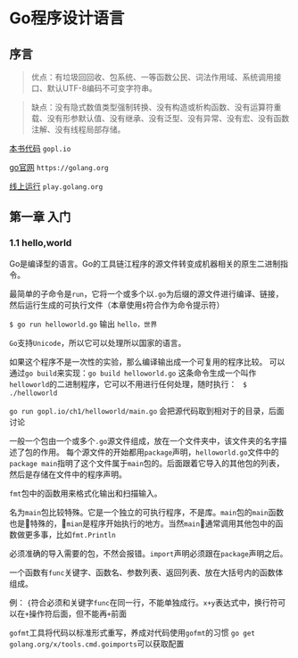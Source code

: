 # Go程序设计语言

## 序言
> 优点：有垃圾回回收、包系统、一等函数公民、词法作用域、系统调用接口、默认UTF-8编码不可变字符串。

> 缺点：没有隐式数值类型强制转换、没有构造或析构函数、没有运算符重载、没有形参默认值、没有继承、没有泛型、没有异常、没有宏、没有函数注解、没有线程局部存储。

[本书代码](https://www.gopl.io/) `gopl.io`

[go官网](https://golang.org)  `https://golang.org`

[线上运行](https://play.golang.org/) `play.golang.org`

## 第一章 入门


### 1.1 hello,world
Go是编译型的语言。Go的工具链江程序的源文件转变成机器相关的原生二进制指令。

最简单的子命令是`run`，它将一个或多个以`.go`为后缀的源文件进行编译、链接，然后运行生成的可执行文件（本章使用`$`符合作为命令提示符）

` $ go run helloworld.go ` 输出 `hello，世界`

`Go`支持`Unicode`，所以它可以处理所以国家的语言。

如果这个程序不是一次性的实验，那么编译输出成一个可复用的程序比较。
可以通过`go build`来实现：` go build helloworld.go `
这条命令生成一个叫作`helloworld`的二进制程序，它可以不用进行任何处理，随时执行： ` $ ./helloworld`

` go run gopl.io/ch1/helloworld/main.go ` 会把源代码取到相对于的目录，后面讨论

一般一个包由一个或多个`.go`源文件组成，放在一个文件夹中，该文件夹的名字描述了包的作用。
每个源文件的开始都用`package`声明，`helloworld.go`文件中的`package main`指明了这个文件属于`main`包的。后面跟着它导入的其他包的列表，然后是存储在文件中的程序声明。

`fmt`包中的函数用来格式化输出和扫描输入。

名为`main`包比较特殊。它是一个独立的可执行程序，不是库。`main`包的`main`函数也是特殊的，`mian`是程序开始执行的地方。当然`main`通常调用其他包中的函数做更多事，比如`fmt.Println`

必须准确的导入需要的包，不然会报错。`import`声明必须跟在`package`声明之后。

一个函数有`func`关键字、函数名、参数列表、返回列表、放在大括号内的函数体组成。

例： `{`符合必须和关键字`func`在同一行，不能单独成行。`x+y`表达式中，换行符可以在`+`操作符后面，但不能再`+`前面

`gofmt`工具将代码以标准形式重写，养成对代码使用`gofmt`的习惯
`go get golang.org/x/tools.cmd.goimports`可以获取配置
